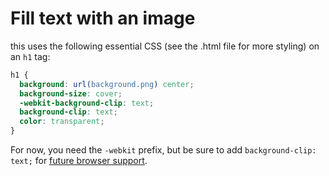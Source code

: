 # Fill text with an image

this uses the following essential CSS (see the .html file for more styling) on an `h1` tag:

```css
h1 {
  background: url(background.png) center;
  background-size: cover;
  -webkit-background-clip: text;
  background-clip: text;
  color: transparent;
}
```

For now, you need the `-webkit` prefix, but be sure to add `background-clip: text;` for [future browser support](https://caniuse.com/#search=background-clip).